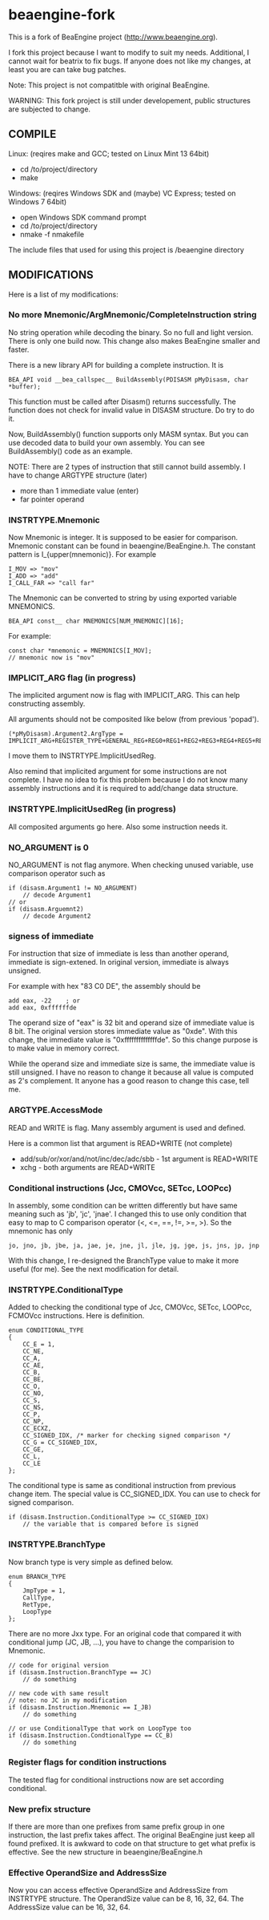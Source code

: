 beaengine-fork
==============

This is a fork of BeaEngine project (http://www.beaengine.org).

I fork this project because I want to modify to suit my needs.
Additional, I cannot wait for beatrix to fix bugs. If anyone
does not like my changes, at least you are can take bug patches.

Note: This project is not compatitble with original BeaEngine.

WARNING: This fork project is still under developement, public structures 
are subjected to change.


COMPILE
--------------
Linux: (reqires make and GCC; tested on Linux Mint 13 64bit)
- cd /to/project/directory
- make

Windows: (reqires Windows SDK and (maybe) VC Express; tested on Windows 7 64bit)
- open Windows SDK command prompt
- cd /to/project/directory
- nmake -f nmakefile

The include files that used for using this project is /beaengine directory



MODIFICATIONS
--------------
Here is a list of my modifications:

### No more Mnemonic/ArgMnemonic/CompleteInstruction string

No string operation while decoding the binary. So no full and light version.
There is only one build now. This change also makes BeaEngine smaller and faster.

There is a new library API for building a complete instruction. It is

    BEA_API void __bea_callspec__ BuildAssembly(PDISASM pMyDisasm, char *buffer);

This function must be called after Disasm() returns successfully. The function
does not check for invalid value in DISASM structure. Do try to do it.

Now, BuildAssembly() function supports only MASM syntax. But you can use
decoded data to build your own assembly. You can see BuildAssembly() code
as an example.

NOTE: There are 2 types of instruction that still cannot build assembly.
I have to change ARGTYPE structure (later)
- more than 1 immediate value (enter)
- far pointer operand

### INSTRTYPE.Mnemonic

Now Mnemonic is integer. It is supposed to be easier for comparison. 
Mnemonic constant can be found in beaengine/BeaEngine.h. The constant
pattern is I_{upper(mnemonic)}. For example

    I_MOV => "mov"
    I_ADD => "add"
    I_CALL_FAR => "call far"

The Mnemonic can be converted to string by using exported variable MNEMONICS.

    BEA_API const__ char MNEMONICS[NUM_MNEMONIC][16];

For example:

	const char *mnemonic = MNEMONICS[I_MOV];
	// mnemonic now is "mov"

### IMPLICIT_ARG flag (in progress)

The implicited argument now is flag with IMPLICIT_ARG. This can help 
constructing assembly.

All arguments should not be composited like below (from previous 'popad').

    (*pMyDisasm).Argument2.ArgType = IMPLICIT_ARG+REGISTER_TYPE+GENERAL_REG+REG0+REG1+REG2+REG3+REG4+REG5+REG6+REG7;

I move them to INSTRTYPE.ImplicitUsedReg.

Also remind that implicited argument for some instructions are not complete.
I have no idea to fix this problem because I do not know many assembly
instructions and it is required to add/change data structure.

### INSTRTYPE.ImplicitUsedReg (in progress)

All composited arguments go here. Also some instruction needs it.

### NO_ARGUMENT is 0

NO_ARGUMENT is not flag anymore. When checking unused variable, use comparison
operator such as

    if (disasm.Argument1 != NO_ARGUMENT)
        // decode Argument1
    // or
    if (disasm.Arguemnt2)
        // decode Argument2

### signess of immediate

For instruction that size of immediate is less than another operand, 
immediate is sign-extened. In original version, immediate is always unsigned.

For example with hex "83 C0 DE", the assembly should be

    add eax, -22    ; or
    add eax, 0xffffffde

The operand size of "eax" is 32 bit and operand size of immediate value
is 8 bit. The original version stores immediate value as "0xde".
With this change, the immediate value is "0xffffffffffffffde".
So this change purpose is to make value in memory correct.

While the operand size and immediate size is same, the immediate value is 
still unsigned. I have no reason to change it because all value is computed 
as 2's complement. It anyone has a good reason to change this case, tell me.

### ARGTYPE.AccessMode

READ and WRITE is flag. Many assembly argument is used and defined.

Here is a common list that argument is READ+WRITE (not complete)
- add/sub/or/xor/and/not/inc/dec/adc/sbb - 1st argument is READ+WRITE
- xchg - both arguments are READ+WRITE

### Conditional instructions (Jcc, CMOVcc, SETcc, LOOPcc)

In assembly, some condition can be written differently but have same meaning 
such as 'jb', 'jc', 'jnae'. I changed this to use only condition that easy 
to map to C comparison operator (<, <=, ==, !=, >=, >). So the mnemonic 
has only

    jo, jno, jb, jbe, ja, jae, je, jne, jl, jle, jg, jge, js, jns, jp, jnp

With this change, I re-designed the BranchType value to make it more useful 
(for me). See the next modification for detail.

### INSTRTYPE.ConditionalType

Added to checking the conditional type of Jcc, CMOVcc, SETcc, LOOPcc, FCMOVcc 
instructions. Here is definition.

    enum CONDITIONAL_TYPE
    {
        CC_E = 1,
        CC_NE,
        CC_A,
        CC_AE,
        CC_B,
        CC_BE,
        CC_O,
        CC_NO,
        CC_S,
        CC_NS,
        CC_P,
        CC_NP,
        CC_ECXZ,
        CC_SIGNED_IDX, /* marker for checking signed comparison */
        CC_G = CC_SIGNED_IDX,
        CC_GE,
        CC_L,
        CC_LE
    };

The conditional type is same as conditional instruction from previous change item.
The special value is CC_SIGNED_IDX. You can use to check for signed comparison.

    if (disasm.Instruction.ConditionalType >= CC_SIGNED_IDX)
        // the variable that is compared before is signed

### INSTRTYPE.BranchType

Now branch type is very simple as defined below.

    enum BRANCH_TYPE
    {
        JmpType = 1,
        CallType,
        RetType,
        LoopType
    };

There are no more Jxx type. For an original code that compared it with 
conditional jump (JC, JB, ...), you have to change the comparision to 
Mnemonic.

    // code for original version
    if (disasm.Instruction.BranchType == JC)
        // do something
    
    // new code with same result
    // note: no JC in my modification
    if (disasm.Instruction.Mnemonic == I_JB)
        // do something
    
    // or use ConditionalType that work on LoopType too
    if (disasm.Instruction.CondtionalType == CC_B)
        // do something

### Register flags for condition instructions

The tested flag for conditional instructions now are set according conditional.

### New prefix structure

If there are more than one prefixes from same prefix group in one instruction,
the last prefix takes affect. The original BeaEngine just keep all found
prefixed. It is awkward to code on that structure to get what prefix is
effective. See the new structure in beaengine/BeaEngine.h

### Effective OperandSize and AddressSize

Now you can access effective OperandSize and AddressSize from INSTRTYPE
structure. The OperandSize value can be 8, 16, 32, 64. The AddressSize value
can be 16, 32, 64.
